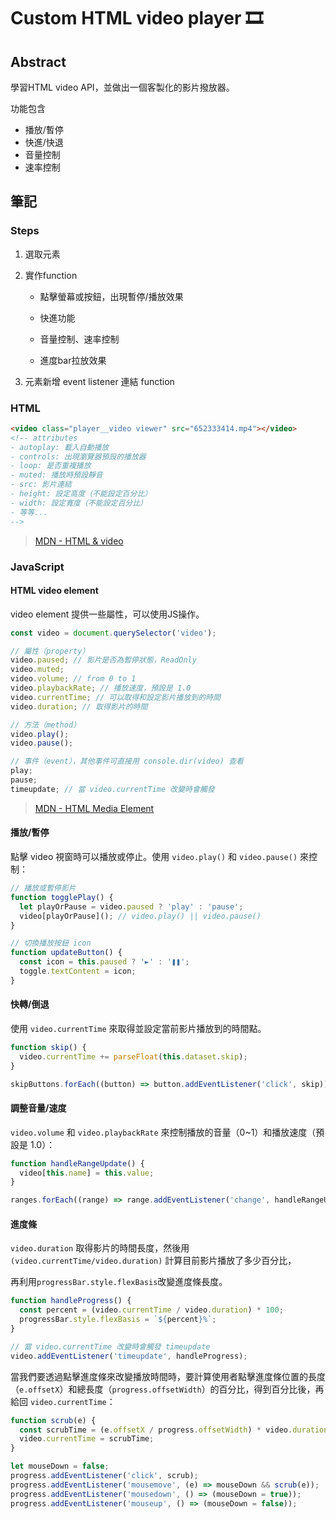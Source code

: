# Custom HTML video player 🎞

## Abstract

學習HTML video API，並做出一個客製化的影片撥放器。

功能包含

- 播放/暫停
- 快進/快退
- 音量控制
- 速率控制

## 筆記

### Steps

1. 選取元素

2. 實作function

   - 點擊螢幕或按鈕，出現暫停/播放效果

   - 快進功能

   - 音量控制、速率控制

   - 進度bar拉放效果

3. 元素新增 event listener 連結 function

### HTML

```html
<video class="player__video viewer" src="652333414.mp4"></video>
<!-- attributes
- autoplay: 載入自動播放
- controls: 出現瀏覽器預設的播放器
- loop: 是否重複播放
- muted: 播放時預設靜音
- src: 影片連結
- height: 設定高度（不能設定百分比）
- width: 設定寬度（不能設定百分比）
- 等等...
-->
```

> [MDN - HTML & video](https://developer.mozilla.org/zh-TW/docs/Learn/HTML/Multimedia_and_embedding/Video_and_audio_content)

### JavaScript

#### HTML video element

video element 提供一些屬性，可以使用JS操作。

```javascript
const video = document.querySelector('video');

// 屬性（property）
video.paused; // 影片是否為暫停狀態，ReadOnly
video.muted;
video.volume; // from 0 to 1
video.playbackRate; // 播放速度，預設是 1.0
video.currentTime; // 可以取得和設定影片播放到的時間
video.duration; // 取得影片的時間

// 方法（method）
video.play();
video.pause();

// 事件（event），其他事件可直接用 console.dir(video) 查看
play;
pause;
timeupdate; // 當 video.currentTime 改變時會觸發
```

> [MDN - HTML Media Element](https://developer.mozilla.org/en-US/docs/Web/API/HTMLMediaElement)

#### 播放/暫停

點擊 video 視窗時可以播放或停止。使用 `video.play()` 和 `video.pause()` 來控制：

```javascript
// 播放或暫停影片
function togglePlay() {
  let playOrPause = video.paused ? 'play' : 'pause';
  video[playOrPause](); // video.play() || video.pause()
}

// 切換播放按鈕 icon
function updateButton() {
  const icon = this.paused ? '►' : '❚❚';
  toggle.textContent = icon;
}
```

#### 快轉/倒退

使用 `video.currentTime` 來取得並設定當前影片播放到的時間點。

```javascript
function skip() {
  video.currentTime += parseFloat(this.dataset.skip);
}

skipButtons.forEach((button) => button.addEventListener('click', skip));
```

#### 調整音量/速度

 `video.volume` 和 `video.playbackRate` 來控制播放的音量（0~1）和播放速度（預設是 1.0）：

```javascript
function handleRangeUpdate() {
  video[this.name] = this.value;
}

ranges.forEach((range) => range.addEventListener('change', handleRangeUpdate));
```

#### 進度條

`video.duration` 取得影片的時間長度，然後用 `(video.currentTime/video.duration)` 計算目前影片播放了多少百分比，

再利用`progressBar.style.flexBasis`改變進度條長度。

```javascript
function handleProgress() {
  const percent = (video.currentTime / video.duration) * 100;
  progressBar.style.flexBasis = `${percent}%`;
}

// 當 video.currentTime 改變時會觸發 timeupdate
video.addEventListener('timeupdate', handleProgress);
```

當我們要透過點擊進度條來改變播放時間時，要計算使用者點擊進度條位置的長度（`e.offsetX`）和總長度（`progress.offsetWidth`）的百分比，得到百分比後，再給回 `video.currentTime`：

```javascript
function scrub(e) {
  const scrubTime = (e.offsetX / progress.offsetWidth) * video.duration;
  video.currentTime = scrubTime;
}

let mouseDown = false;
progress.addEventListener('click', scrub);
progress.addEventListener('mousemove', (e) => mouseDown && scrub(e));
progress.addEventListener('mousedown', () => (mouseDown = true));
progress.addEventListener('mouseup', () => (mouseDown = false));
```







 
